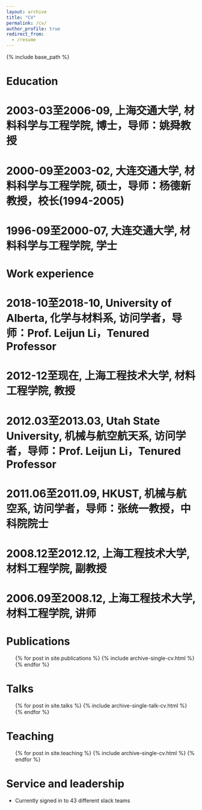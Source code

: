 ```yaml
---
layout: archive
title: "CV"
permalink: /cv/
author_profile: true
redirect_from:
  - /resume
---
```


{% include base_path %}

Education
======
# 2003-03至2006-09, 上海交通大学, 材料科学与工程学院, 博士，导师：姚舜教授
# 2000-09至2003-02, 大连交通大学, 材料科学与工程学院, 硕士，导师：杨德新教授，校长(1994-2005)
# 1996-09至2000-07, 大连交通大学, 材料科学与工程学院, 学士

Work experience
======
# 2018-10至2018-10, University of Alberta, 化学与材料系, 访问学者，导师：Prof. Leijun Li，Tenured Professor
# 2012-12至现在, 上海工程技术大学, 材料工程学院, 教授
# 2012.03至2013.03, Utah State University, 机械与航空航天系, 访问学者，导师：Prof. Leijun Li，Tenured Professor
# 2011.06至2011.09, HKUST, 机械与航空系, 访问学者，导师：张统一教授，中科院院士
# 2008.12至2012.12, 上海工程技术大学, 材料工程学院, 副教授
# 2006.09至2008.12, 上海工程技术大学, 材料工程学院, 讲师
  
Publications
======
  <ul>{% for post in site.publications %}
    {% include archive-single-cv.html %}
  {% endfor %}</ul>
  
Talks
======
  <ul>{% for post in site.talks %}
    {% include archive-single-talk-cv.html %}
  {% endfor %}</ul>
  
Teaching
======
  <ul>{% for post in site.teaching %}
    {% include archive-single-cv.html %}
  {% endfor %}</ul>
  
Service and leadership
======
* Currently signed in to 43 different slack teams
